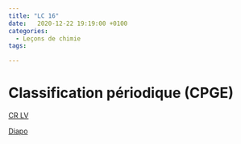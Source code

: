 ```yaml
---
title: "LC 16"
date:   2020-12-22 19:19:00 +0100
categories:
  - Leçons de chimie
tags:

---
```

# Classification périodique (CPGE)

[CR LV](/assets/pdf/LC16.pdf)

<object class="pdf fitvidsignore" data="/assets/pdf/LC16.pdf" type="application/pdf"></object>

<a href="/assets/pptx/LC16.pptx" download>Diapo</a>

